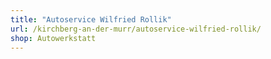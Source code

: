 ```yaml
---
title: "Autoservice Wilfried Rollik"
url: /kirchberg-an-der-murr/autoservice-wilfried-rollik/
shop: Autowerkstatt
---
```

